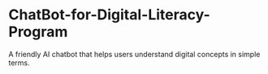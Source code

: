 # ChatBot-for-Digital-Literacy-Program
A friendly AI chatbot that helps users understand digital concepts in simple terms. 
